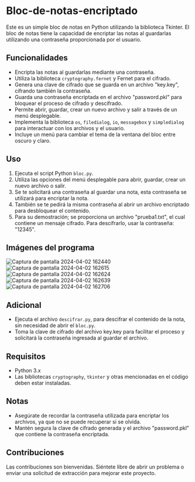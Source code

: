 # Bloc-de-notas-encriptado

Este es un simple bloc de notas en Python utilizando la biblioteca Tkinter. El bloc de notas tiene la capacidad de encriptar las notas al guardarlas utilizando una contraseña proporcionada por el usuario.

## Funcionalidades

- Encripta las notas al guardarlas mediante una contraseña.
- Utiliza la biblioteca `cryptography.fernet` y Fernet para el cifrado.
- Genera una clave de cifrado que se guarda en un archivo "key.key", cifrando también la contraseña.
- Guarda una contraseña encriptada en el archivo "password.pkl" para bloquear el proceso de cifrado y descifrado.
- Permite abrir, guardar, crear un nuevo archivo y salir a través de un menú desplegable.
- Implementa la biblioteca `os`, `filedialog`, `io`, `messagebox` y `simpledialog` para interactuar con los archivos y el usuario.
- Incluye un menú para cambiar el tema de la ventana del bloc entre oscuro y claro.

## Uso

1. Ejecuta el script Python `bloc.py`.
2. Utiliza las opciones del menú desplegable para abrir, guardar, crear un nuevo archivo o salir.
3. Se te solicitará una contraseña al guardar una nota, esta contraseña se utilizará para encriptar la nota.
4. También se te pedirá la misma contraseña al abrir un archivo encriptado para desbloquear el contenido.
5. Para su demostración; se proporciona un archivo "prueba1.txt", el cual contiene un mensaje cifrado. Para descifrarlo, usar la contraseña: "12345".

## Imágenes del programa
![Captura de pantalla 2024-04-02 162440](https://github.com/yeeiisi/Bloc-de-notas-encriptado/assets/127243820/91b6479a-486b-4525-b520-51c00257fd88)
![Captura de pantalla 2024-04-02 162615](https://github.com/yeeiisi/Bloc-de-notas-encriptado/assets/127243820/20b10b93-9102-415f-ad2b-8d65f90fde7f)
![Captura de pantalla 2024-04-02 162624](https://github.com/yeeiisi/Bloc-de-notas-encriptado/assets/127243820/e04dac94-47c0-4469-b0ee-15c59a712ebb)
![Captura de pantalla 2024-04-02 162639](https://github.com/yeeiisi/Bloc-de-notas-encriptado/assets/127243820/97e1c1da-b6b5-4012-bdf6-c9a3e8547c20)
![Captura de pantalla 2024-04-02 162706](https://github.com/yeeiisi/Bloc-de-notas-encriptado/assets/127243820/51270132-d8b8-4b4d-a37b-314ca3151b2f)



## Adicional
- Ejecuta el archivo `descifrar.py`, para descifrar el contenido de la nota, sin necesidad de abrir el `bloc.py`.
- Toma la clave de cifrado del archivo key.key para facilitar el proceso y solicitará la contraseña ingresada al guardar el archivo.

## Requisitos

- Python 3.x
- Las bibliotecas `cryptography`, `tkinter` y otras mencionadas en el código deben estar instaladas.

## Notas

- Asegúrate de recordar la contraseña utilizada para encriptar los archivos, ya que no se puede recuperar si se olvida.
- Mantén segura la clave de cifrado generada y el archivo "password.pkl" que contiene la contraseña encriptada.

## Contribuciones

Las contribuciones son bienvenidas. Siéntete libre de abrir un problema o enviar una solicitud de extracción para mejorar este proyecto.

